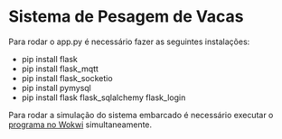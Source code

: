 # Sistema de Pesagem de Vacas

Para rodar o app.py é necessário fazer as seguintes instalações:

- pip install flask
- pip install flask_mqtt
- pip install flask_socketio
- pip install pymysql
- pip install flask flask_sqlalchemy flask_login

Para rodar a simulação do sistema embarcado é necessário executar o [programa no Wokwi](https://wokwi.com/projects/428328405037366273) simultaneamente.



